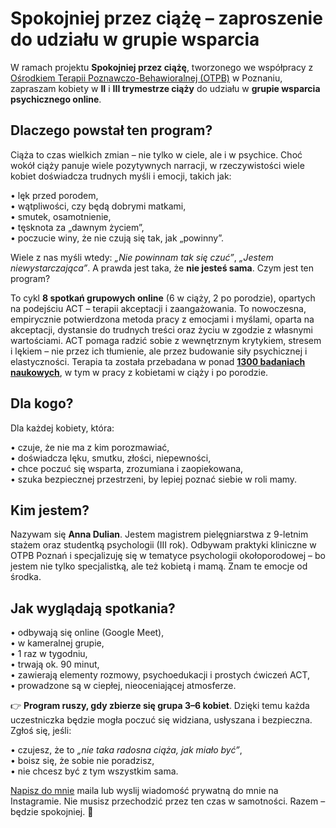 # Spokojniej przez ciążę – zaproszenie do udziału w grupie wsparcia

W ramach projektu **Spokojniej przez ciążę**, tworzonego we współpracy z [Ośrodkiem Terapii Poznawczo-Behawioralnej (OTPB)](https://otpb.pl) w Poznaniu, zapraszam kobiety w **II** i **III trymestrze ciąży** do udziału w **grupie wsparcia psychicznego online**.


## Dlaczego powstał ten program?

Ciąża to czas wielkich zmian – nie tylko w ciele, ale i w psychice. Choć wokół ciąży panuje wiele pozytywnych narracji, w rzeczywistości wiele kobiet doświadcza trudnych myśli i emocji, takich jak:

•	lęk przed porodem,<br>
•	wątpliwości, czy będą dobrymi matkami,<br>
•	smutek, osamotnienie,<br>
•	tęsknota za „dawnym życiem”,<br>
•	poczucie winy, że nie czują się tak, jak „powinny”.<br>

Wiele z nas myśli wtedy: *„Nie powinnam tak się czuć”*, *„Jestem niewystarczająca”*. A prawda jest taka, że **nie jesteś sama**.
Czym jest ten program?

To cykl **8 spotkań grupowych online** (6 w ciąży, 2 po porodzie), opartych na podejściu ACT – terapii akceptacji i zaangażowania. To nowoczesna, empirycznie potwierdzona metoda pracy z emocjami i myślami, oparta na akceptacji, dystansie do trudnych treści oraz życiu w zgodzie z własnymi wartościami.
ACT pomaga radzić sobie z wewnętrznym krytykiem, stresem i lękiem – nie przez ich tłumienie, ale przez budowanie siły psychicznej i elastyczności. Terapia ta została przebadana w ponad [**1300 badaniach naukowych**](https://contextualscience.org/resources_clinicians), w tym w pracy z kobietami w ciąży i po porodzie.

## Dla kogo?

Dla każdej kobiety, która:

•	czuje, że nie ma z kim porozmawiać,<br>
•	doświadcza lęku, smutku, złości, niepewności,<br>
•	chce poczuć się wsparta, zrozumiana i zaopiekowana,<br>
•	szuka bezpiecznej przestrzeni, by lepiej poznać siebie w roli mamy.<br>

## Kim jestem?

Nazywam się **Anna Dulian**. Jestem magistrem pielęgniarstwa z 9-letnim stażem oraz studentką psychologii (III rok). Odbywam praktyki kliniczne w OTPB Poznań i specjalizuję się w tematyce psychologii okołoporodowej – bo jestem nie tylko specjalistką, ale też kobietą i mamą. Znam te emocje od środka.

##  Jak wyglądają spotkania?

•	odbywają się online (Google Meet),<br>
•	w kameralnej grupie,<br>
•	1 raz w tygodniu,<br>
•	trwają ok. 90 minut,<br>
•	zawierają elementy rozmowy, psychoedukacji i prostych ćwiczeń ACT,<br>
•	prowadzone są w ciepłej, nieoceniającej atmosferze.<br>


👉 **Program ruszy, gdy zbierze się grupa 3–6 kobiet**. Dzięki temu każda uczestniczka będzie mogła poczuć się widziana, usłyszana i bezpieczna.
Zgłoś się, jeśli:

•	czujesz, że to *„nie taka radosna ciąża, jak miało być”*,<br>
•	boisz się, że sobie nie poradzisz,<br>
•	nie chcesz być z tym wszystkim sama.<br>

[Napisz do mnie](mailto:psycho@czula.com) maila lub wyslij wiadomość prywatną do mnie na Instagramie.
Nie musisz przechodzić przez ten czas w samotności. Razem – będzie spokojniej. 💛

